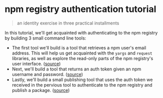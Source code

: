 # npm registry authentication tutorial
> an identity exercise in three practical installments

In this tutorial, we'll get acquainted with authenticating to the npm
registry by building 3 small command line tools:

- The first tool we'll build is a tool that retrieves a npm user's email
  address. This will help us get acquainted with the `yargs` and `request`
  libraries, as well as explore the read-only parts of the npm registry's
  user interface. ([source](/details.js))
- Next, we'll build a tool that returns an auth token given an npm
  username and password. ([source](/token.js))
- Lastly, we'll build a small publishing tool that uses the auth token
  we received in the pervious tool to authenticate to the npm registry
  and publish a package. ([source](/publish.js))
